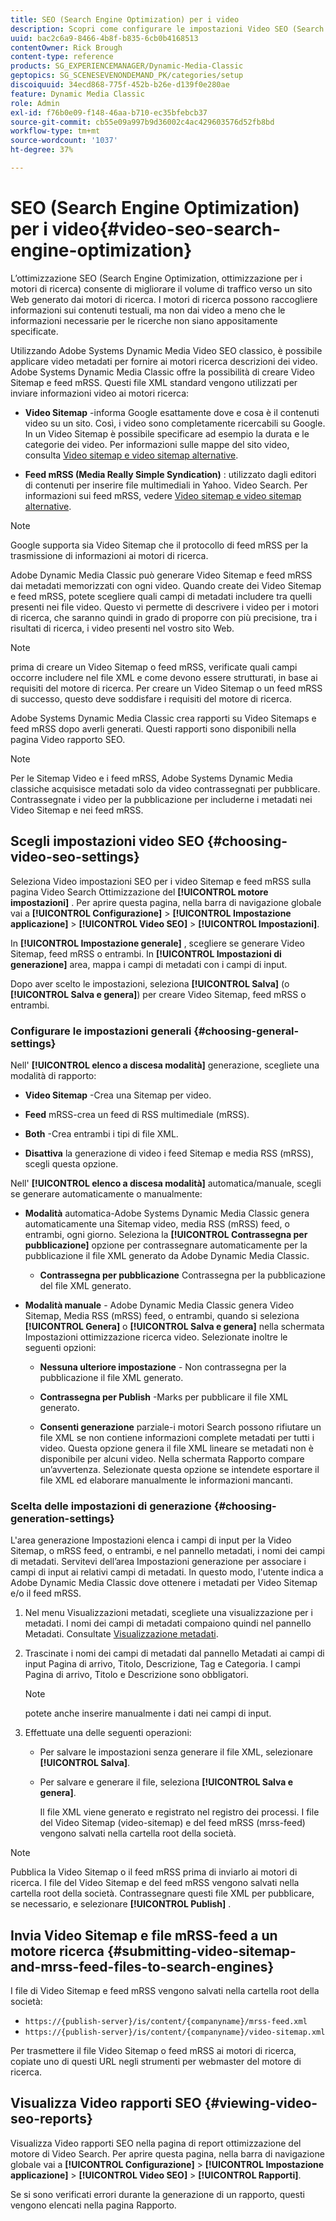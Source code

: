 ```yaml
---
title: SEO (Search Engine Optimization) per i video
description: Scopri come configurare le impostazioni Video SEO (Search Engine Optimization) in Adobe Dynamic Media Classic.
uuid: bac2c6a9-8466-4b8f-b835-6cb0b4168513
contentOwner: Rick Brough
content-type: reference
products: SG_EXPERIENCEMANAGER/Dynamic-Media-Classic
geptopics: SG_SCENESEVENONDEMAND_PK/categories/setup
discoiquuid: 34ecd868-775f-452b-b26e-d139f0e280ae
feature: Dynamic Media Classic
role: Admin
exl-id: f76b0e09-f148-46aa-b710-ec35bfebcb37
source-git-commit: cb55e09a997b9d36002c4ac429603576d52fb8bd
workflow-type: tm+mt
source-wordcount: '1037'
ht-degree: 37%

---
```


# SEO (Search Engine Optimization) per i video{#video-seo-search-engine-optimization}

L’ottimizzazione SEO (Search Engine Optimization, ottimizzazione per i motori di ricerca) consente di migliorare il volume di traffico verso un sito Web generato dai motori di ricerca. I motori di ricerca possono raccogliere informazioni sui contenuti testuali, ma non dai video a meno che le informazioni necessarie per le ricerche non siano appositamente specificate.

Utilizzando Adobe Systems Dynamic Media Video SEO classico, è possibile applicare video metadati per fornire ai motori ricerca descrizioni dei video. Adobe Systems Dynamic Media Classic offre la possibilità di creare Video Sitemap e feed mRSS. Questi file XML standard vengono utilizzati per inviare informazioni video ai motori ricerca:

* **Video Sitemap** -informa Google esattamente dove e cosa è il contenuti video su un sito. Così, i video sono completamente ricercabili su Google. In un Video Sitemap è possibile specificare ad esempio la durata e le categorie dei video. Per informazioni sulle mappe del sito video, consulta [Video sitemap e video sitemap alternative](https://developers.google.com/search/docs/crawling-indexing/sitemaps/video-sitemaps?visit_id=637558394348624754-567115452&amp;rd=1).

* **Feed mRSS (Media Really Simple Syndication)** : utilizzato dagli editori di contenuti per inserire file multimediali in Yahoo. Video Search. Per informazioni sui feed mRSS, vedere [Video sitemap e video sitemap alternative](https://developers.google.com/search/docs/crawling-indexing/sitemaps/video-sitemaps?visit_id=637558394348624754-567115452&amp;rd=1).

>[!NOTE]
>
>Google supporta sia Video Sitemap che il protocollo di feed mRSS per la trasmissione di informazioni ai motori di ricerca.

Adobe Dynamic Media Classic può generare Video Sitemap e feed mRSS dai metadati memorizzati con ogni video. Quando create dei Video Sitemap e feed mRSS, potete scegliere quali campi di metadati includere tra quelli presenti nei file video. Questo vi permette di descrivere i video per i motori di ricerca, che saranno quindi in grado di proporre con più precisione, tra i risultati di ricerca, i video presenti nel vostro sito Web.

>[!NOTE]
>
>prima di creare un Video Sitemap o feed mRSS, verificate quali campi occorre includere nel file XML e come devono essere strutturati, in base ai requisiti del motore di ricerca. Per creare un Video Sitemap o un feed mRSS di successo, questo deve soddisfare i requisiti del motore di ricerca.

Adobe Systems Dynamic Media Classic crea rapporti su Video Sitemaps e feed mRSS dopo averli generati. Questi rapporti sono disponibili nella pagina Video rapporto SEO.

>[!NOTE]
>
>Per le Sitemap Video e i feed mRSS, Adobe Systems Dynamic Media classiche acquisisce metadati solo da video contrassegnati per pubblicare. Contrassegnate i video per la pubblicazione per includerne i metadati nei Video Sitemap e nei feed mRSS.

## Scegli impostazioni video SEO {#choosing-video-seo-settings}

Seleziona Video impostazioni SEO per i video Sitemap e feed mRSS sulla pagina Video Search Ottimizzazione del **[!UICONTROL motore impostazioni]** . Per aprire questa pagina, nella barra di navigazione globale vai a **[!UICONTROL Configurazione]** > **[!UICONTROL Impostazione applicazione]** > **[!UICONTROL Video SEO]** > **[!UICONTROL Impostazioni]**.

In **[!UICONTROL Impostazione generale]** , scegliere se generare Video Sitemap, feed mRSS o entrambi. In **[!UICONTROL Impostazioni di generazione]** area, mappa i campi di metadati con i campi di input.

Dopo aver scelto le impostazioni, seleziona **[!UICONTROL Salva]** (o **[!UICONTROL Salva e genera]**) per creare Video Sitemap, feed mRSS o entrambi.

### Configurare le impostazioni generali {#choosing-general-settings}

Nell&#39; **[!UICONTROL elenco a discesa modalità]** generazione, scegliete una modalità di rapporto:

* **Video Sitemap** -Crea una Sitemap per video.

* **Feed** mRSS-crea un feed di RSS multimediale (mRSS).

* **Both** -Crea entrambi i tipi di file XML.

* **Disattiva** la generazione di video i feed Sitemap e media RSS (mRSS), scegli questa opzione.

Nell&#39; **[!UICONTROL elenco a discesa modalità]** automatica/manuale, scegli se generare automaticamente o manualmente:

* **Modalità** automatica-Adobe Systems Dynamic Media Classic genera automaticamente una Sitemap video, media RSS (mRSS) feed, o entrambi, ogni giorno. Seleziona la **[!UICONTROL Contrassegna per pubblicazione]** opzione per contrassegnare automaticamente per la pubblicazione il file XML generato da Adobe Dynamic Media Classic.

   * **Contrassegna per pubblicazione** Contrassegna per la pubblicazione del file XML generato.

* **Modalità manuale** - Adobe Dynamic Media Classic genera Video Sitemap, Media RSS (mRSS) feed, o entrambi, quando si seleziona **[!UICONTROL Genera]** o **[!UICONTROL Salva e genera]** nella schermata Impostazioni ottimizzazione ricerca video. Selezionate inoltre le seguenti opzioni:

   * **Nessuna ulteriore impostazione** - Non contrassegna per la pubblicazione il file XML generato.

   * **Contrassegna per Publish** -Marks per pubblicare il file XML generato.

   * **Consenti generazione** parziale-i motori Search possono rifiutare un file XML se non contiene informazioni complete metadati per tutti i video. Questa opzione genera il file XML lineare se metadati non è disponibile per alcuni video. Nella schermata Rapporto compare un’avvertenza. Selezionate questa opzione se intendete esportare il file XML ed elaborare manualmente le informazioni mancanti.

### Scelta delle impostazioni di generazione {#choosing-generation-settings}

L&#39;area generazione Impostazioni elenca i campi di input per la Video Sitemap, o mRSS feed, o entrambi, e nel pannello metadati, i nomi dei campi di metadati. Servitevi dell’area Impostazioni generazione per associare i campi di input ai relativi campi di metadati. In questo modo, l&#39;utente indica a Adobe Dynamic Media Classic dove ottenere i metadati per Video Sitemap e/o il feed mRSS.

1. Nel menu Visualizzazioni metadati, scegliete una visualizzazione per i metadati. I nomi dei campi di metadati compaiono quindi nel pannello Metadati.
Consultate [Visualizzazione metadati](application-setup.md#metadata_views).
1. Trascinate i nomi dei campi di metadati dal pannello Metadati ai campi di input Pagina di arrivo, Titolo, Descrizione, Tag e Categoria. I campi Pagina di arrivo, Titolo e Descrizione sono obbligatori.

   >[!NOTE]
   >
   >potete anche inserire manualmente i dati nei campi di input.

1. Effettuate una delle seguenti operazioni:

   * Per salvare le impostazioni senza generare il file XML, selezionare **[!UICONTROL Salva]**.
   * Per salvare e generare il file, seleziona **[!UICONTROL Salva e genera]**.

      Il file XML viene generato e registrato nel registro dei processi. I file del Video Sitemap (video-sitemap) e del feed mRSS (mrss-feed) vengono salvati nella cartella root della società.

>[!NOTE]
>
>Pubblica la Video Sitemap o il feed mRSS prima di inviarlo ai motori di ricerca. I file del Video Sitemap e del feed mRSS vengono salvati nella cartella root della società. Contrassegnare questi file XML per pubblicare, se necessario, e selezionare **[!UICONTROL Publish]** .

## Invia Video Sitemap e file mRSS-feed a un motore ricerca {#submitting-video-sitemap-and-mrss-feed-files-to-search-engines}

I file di Video Sitemap e feed mRSS vengono salvati nella cartella root della società:

* `https://{publish-server}/is/content/{companyname}/mrss-feed.xml`
* `https://{publish-server}/is/content/{companyname}/video-sitemap.xml`

Per trasmettere il file Video Sitemap o feed mRSS ai motori di ricerca, copiate uno di questi URL negli strumenti per webmaster del motore di ricerca.

## Visualizza Video rapporti SEO {#viewing-video-seo-reports}

Visualizza Video rapporti SEO nella pagina di report ottimizzazione del motore di Video Search. Per aprire questa pagina, nella barra di navigazione globale vai a **[!UICONTROL Configurazione]** > **[!UICONTROL Impostazione applicazione]** > **[!UICONTROL Video SEO]** > **[!UICONTROL Rapporti]**.

Se si sono verificati errori durante la generazione di un rapporto, questi vengono elencati nella pagina Rapporto.
